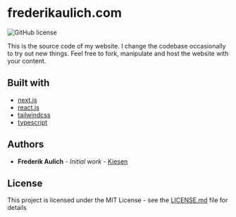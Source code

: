 # frederikaulich.com

![GitHub license](https://img.shields.io/badge/license-MIT-blue.svg)

This is the source code of my website. I change the codebase occasionally to try out new things. Feel free to fork, manipulate and host the website with your content.

## Built with

- [next.js](https://nextjs.org)
- [react.js](https://reactjs.org)
- [tailwindcss](https://tailwindcss.com)
- [typescript](https://www.typescriptlang.org)

## Authors

- **Frederik Aulich** - _Initial work_ - [Kiesen](https://github.com/Kiesen)

## License

This project is licensed under the MIT License - see the [LICENSE.md](LICENSE.md) file for details
